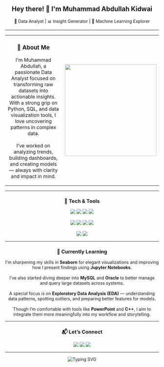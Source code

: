 <h2 align="center">Hey there! 👋 I'm Muhammad Abdullah Kidwai</h2>

<p align="center">
  🚀 Data Analyst | 📊 Insight Generator | 🤖 Machine Learning Explorer
</p>

---

<table align="center">
  <tr>
    <td>
      <h3 align="center">📌 About Me</h3>
      <p align="center">
        I'm Muhammad Abdullah, a passionate Data Analyst focused on transforming raw datasets into actionable insights.<br>
        With a strong grip on Python, SQL, and data visualization tools, I love uncovering patterns in complex data.<br><br>
        I’ve worked on analyzing trends, building dashboards, and creating models — always with clarity and impact in mind.
      </p>
    </td>
    <td>
      <img align="right" src="https://media.giphy.com/media/fn3U6HZqTgqkk/giphy.gif" width="300"/>
    </td>
  </tr>
</table>

---

<h3 align="center">🧠 Tech & Tools</h3>

<p align="center">
  <img src="https://img.shields.io/badge/NumPy-013243?style=for-the-badge&logo=numpy&logoColor=white"/>
  <img src="https://img.shields.io/badge/Pandas-150458?style=for-the-badge&logo=pandas&logoColor=white"/>
  <img src="https://img.shields.io/badge/Matplotlib-11557c?style=for-the-badge&logo=matplotlib&logoColor=white"/>
  <img src="https://img.shields.io/badge/Seaborn-0E4C92?style=for-the-badge&logoColor=white"/><br><br>
  <img src="https://img.shields.io/badge/MySQL-00758F?style=for-the-badge&logo=mysql&logoColor=white"/>
  <img src="https://img.shields.io/badge/Oracle-F80000?style=for-the-badge&logo=oracle&logoColor=white"/>
  <img src="https://img.shields.io/badge/Jupyter-F37626?style=for-the-badge&logo=jupyter&logoColor=white"/>
  <img src="https://img.shields.io/badge/Exploratory%20Data%20Analysis-4CAF50?style=for-the-badge&logoColor=white"/><br><br>
  <img src="https://img.shields.io/badge/Microsoft%20PowerPoint-B7472A?style=for-the-badge&logo=microsoft-powerpoint&logoColor=white"/>
  <img src="https://img.shields.io/badge/C++-00599C?style=for-the-badge&logo=c%2B%2B&logoColor=white"/>
</p>

---

<h3 align="center">🚧 Currently Learning</h3>

<p align="center">
  I'm sharpening my skills in <strong>Seaborn</strong> for elegant visualizations and improving how I present findings using <strong>Jupyter Notebooks</strong>.<br><br>
  I’ve also started diving deeper into <strong>MySQL</strong> and <strong>Oracle</strong> to better manage and query large datasets across systems.<br><br>
  A special focus is on <strong>Exploratory Data Analysis (EDA)</strong> — understanding data patterns, spotting outliers, and preparing better features for models.<br><br>
  Though I’m comfortable with tools like <strong>PowerPoint</strong> and <strong>C++</strong>, I aim to integrate them more meaningfully into my workflow and storytelling.
</p>

---

<h3 align="center">📬 Let’s Connect</h3>

<p align="center">
  <a href="mailto:abdullahkidwai45@gmail.com"><img src="https://img.shields.io/badge/Gmail-D14836?style=for-the-badge&logo=gmail&logoColor=white"/></a>
  <a href="https://www.linkedin.com/in/muhammad-abdullah-kidwai-8977462a4"><img src="https://img.shields.io/badge/LinkedIn-0077B5?style=for-the-badge&logo=linkedin&logoColor=white"/></a>
  <a href="https://github.com/MuhammadAbdullahKidwai2005"><img src="https://img.shields.io/badge/GitHub-181717?style=for-the-badge&logo=github&logoColor=white"/></a>
</p>

---

<p align="center">
  <img src="https://readme-typing-svg.demolab.com?font=Fira+Code&weight=500&size=22&pause=1000&center=true&vCenter=true&width=700&lines=**Turning+data+into+decisions**;**and+ideas+into+insights.**" alt="Typing SVG" />
</p>
